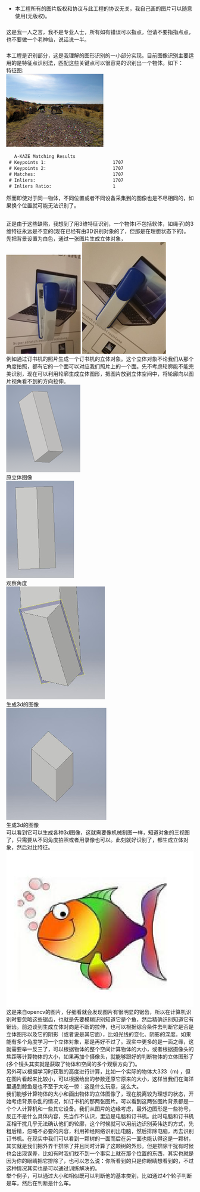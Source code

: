 ﻿###   
* 本工程所有的图片版权和协议与此工程的协议无关，我自己画的图片可以随意使用(无版权)。  
###  
这是我一人之言，我不是专业人士，所有如有错误可以指点，但请不要指指点点，也不要做一个老神仙，说话说一半。  
###  
本工程是识别部分，这是我理解的图形识别的一小部分实现。目前图像识别主要运用的是特征点识别法，匹配这些关键点可以很容易的识别出一个物体。如下：  
 特征图:  
 ![image](img/wik.png)
```
   A-KAZE Matching Results
 # Keypoints 1:                        	1707
 # Keypoints 2:                        	1707
 # Matches:                            	1707
 # Inliers:                            	1707
 # Inliers Ratio:                      	1
```
然而即使对于同一物体，不同位置或者不同设备采集到的图像也是不尽相同的，如果换个位置就可能无法识别了。  
##    
正是由于这些缺陷，我想到了用3维特征识别，一个物体(不包括软体，如绳子)的3维特征永远是不变的(现在已经有由3D识别对象的了，但那是在理想状态下的)。先把背景设置为白色，通过一张图片生成立体对象，    
![image](img/IMG_20171023_213733.jpg)
![image](img/IMG_20171023_213739.jpg)  
例如通过订书机的照片生成一个订书机的立体对象。这个立体对象不论我们从那个角度拍照，都有它的一个面可以对应我们照片上的一个面。先不考虑轮廓能不能完美识别，现在可以利用轮廓生成立体图形，把图片放到立体空间中，将轮廓向以图片视角看不到的方向拉伸。  
 ![image](img/3d.png)  
   原立体图像   
  ![image](img/3d2.jpg)   
  观察角度  
  ![image](img/3d2s.jpg)   
 生成3d的图像   
   ![image](img/3ds.jpg)   
   生成3d的图像  
可以看到它可以生成各种3d图像，这就需要像机械制图一样，知道对象的三视图了，只需要从不同角度拍照或者用录像也可以。此刻就好识别了，都生成立体对象，然后对比特征。  
   ![image](img/fish_test.png) 
这是来自opencv的图片，仔细看就会发现图片有很明显的锯齿，所以在计算机识别时要忽略这些锯齿，也就是先要模糊识别知道它是个鱼，然后精确识别知道它有锯齿。前边谈到生成立体对向是不断的拉伸，也可以根据综合条件去判断它是否是立体图形以及它的阴影（或者说是其它面），比如光线的变化、阴影的深度。如果能有多个角度学习一个立体对象，那是再好不过了。现实中更多的是一面之缘，这就需要举一反三了，可以根据物体的整个空间计算物体的大小，或者根据摄像头的焦距等计算物体的大小，如果再加个摄像头，就能够跟好的判断物体的立体图形了(多个镜头其实就是获取了物体和空间的多个观察方向了)。  
另外可以根据学习时获取的高度进行计算，比如一个实际的物体大3*3*3（m) ，但在图片看起来比较小，可以根据给出的参数还原它原来的大小，这样当我们在海洋里遇到鲸鱼是也不至于大吃一惊：这是什么玩意，这么大。  
我们能够计算物体的大小和画出物体的立体图像了，现在脱离较为理想的状态，开始考虑背景杂乱的情况，如订书机的那两张图片。可以看到这两张图片背景都是一个个人计算机和一些其它设备。我们从图片的边缘考虑，最外边图形是一些符号，反正不是什么具体内容，先当作不认识，里边是电脑和订书机。此时电脑和订书机互相干扰几乎无法确认他们的轮廓，这个时候就可以用前边识别英伟达的方式，先粗后精，忽略不必要的内容，利用神经网络识别出电脑，然后排除电脑，再去识别订书机。在现实中我们可以看到一颗树的一面而后在另一面也能认得这是一颗树，其实就是我们把外界干排除了并且同时计算了这颗树的外形。但是排除干扰有时候也会出现误差，比如有时我们找不到一个事实上就在那个位置的东西，其实也就是因为你的眼睛把它排除了，也可以怎么说：你所看到的只是你眼睛想看到的，不过这种情况其实也是可以通过训练解决的。  
举个例子，可以通过大小和相似既可以判断他的基本类别，比如通过4个轮子判断是车，然后在判断是什么车。  
### 



